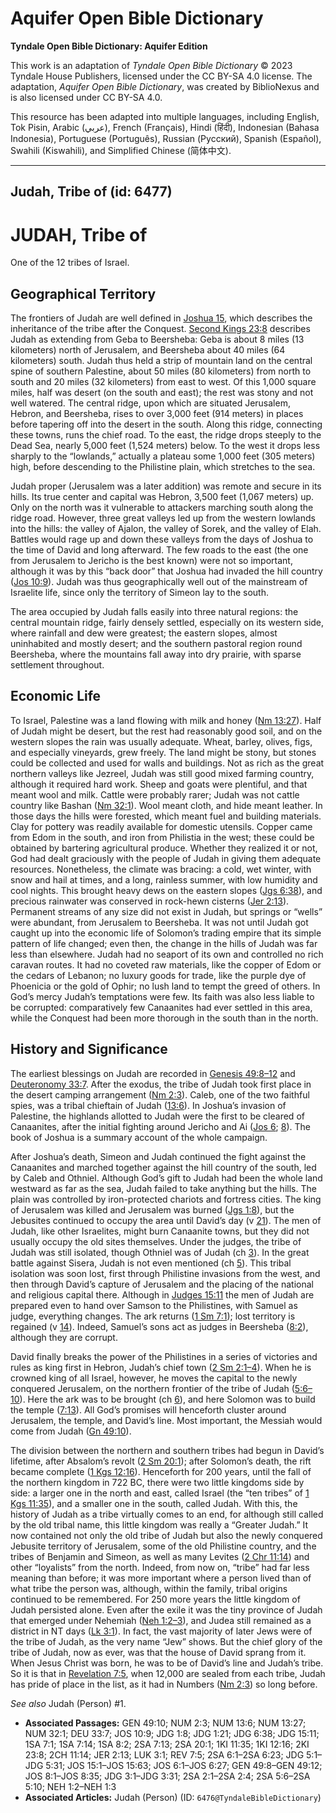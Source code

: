 # Aquifer Open Bible Dictionary

**Tyndale Open Bible Dictionary: Aquifer Edition**

This work is an adaptation of *Tyndale Open Bible Dictionary* © 2023 Tyndale House Publishers, licensed under the CC BY\-SA 4\.0 license. The adaptation, *Aquifer Open Bible Dictionary*, was created by BiblioNexus and is also licensed under CC BY\-SA 4\.0\.

This resource has been adapted into multiple languages, including English, Tok Pisin, Arabic (عربي), French (Français), Hindi (हिंदी), Indonesian (Bahasa Indonesia), Portuguese (Português), Russian (Русский), Spanish (Español), Swahili (Kiswahili), and Simplified Chinese (简体中文).



--------------------------------

## Judah, Tribe of (id: 6477)

JUDAH, Tribe of
===============

One of the 12 tribes of Israel.

Geographical Territory
----------------------

The frontiers of Judah are well defined in [Joshua 15](https://ref.ly/Josh15:1-Josh15:63), which describes the inheritance of the tribe after the Conquest. [Second Kings 23:8](https://ref.ly/2Kgs23:8) describes Judah as extending from Geba to Beersheba: Geba is about 8 miles (13 kilometers) north of Jerusalem, and Beersheba about 40 miles (64 kilometers) south. Judah thus held a strip of mountain land on the central spine of southern Palestine, about 50 miles (80 kilometers) from north to south and 20 miles (32 kilometers) from east to west. Of this 1,000 square miles, half was desert (on the south and east); the rest was stony and not well watered. The central ridge, upon which are situated Jerusalem, Hebron, and Beersheba, rises to over 3,000 feet (914 meters) in places before tapering off into the desert in the south. Along this ridge, connecting these towns, runs the chief road. To the east, the ridge drops steeply to the Dead Sea, nearly 5,000 feet (1,524 meters) below. To the west it drops less sharply to the “lowlands,” actually a plateau some 1,000 feet (305 meters) high, before descending to the Philistine plain, which stretches to the sea.

Judah proper (Jerusalem was a later addition) was remote and secure in its hills. Its true center and capital was Hebron, 3,500 feet (1,067 meters) up. Only on the north was it vulnerable to attackers marching south along the ridge road. However, three great valleys led up from the western lowlands into the hills: the valley of Ajalon, the valley of Sorek, and the valley of Elah. Battles would rage up and down these valleys from the days of Joshua to the time of David and long afterward. The few roads to the east (the one from Jerusalem to Jericho is the best known) were not so important, although it was by this “back door” that Joshua had invaded the hill country ([Jos 10:9](https://ref.ly/Josh10:9)). Judah was thus geographically well out of the mainstream of Israelite life, since only the territory of Simeon lay to the south.

The area occupied by Judah falls easily into three natural regions: the central mountain ridge, fairly densely settled, especially on its western side, where rainfall and dew were greatest; the eastern slopes, almost uninhabited and mostly desert; and the southern pastoral region round Beersheba, where the mountains fall away into dry prairie, with sparse settlement throughout.

Economic Life
-------------

To Israel, Palestine was a land flowing with milk and honey ([Nm 13:27](https://ref.ly/Num13:27)). Half of Judah might be desert, but the rest had reasonably good soil, and on the western slopes the rain was usually adequate. Wheat, barley, olives, figs, and especially vineyards, grew freely. The land might be stony, but stones could be collected and used for walls and buildings. Not as rich as the great northern valleys like Jezreel, Judah was still good mixed farming country, although it required hard work. Sheep and goats were plentiful, and that meant wool and milk. Cattle were probably rarer; Judah was not cattle country like Bashan ([Nm 32:1](https://ref.ly/Num32:1)). Wool meant cloth, and hide meant leather. In those days the hills were forested, which meant fuel and building materials. Clay for pottery was readily available for domestic utensils. Copper came from Edom in the south, and iron from Philistia in the west; these could be obtained by bartering agricultural produce. Whether they realized it or not, God had dealt graciously with the people of Judah in giving them adequate resources. Nonetheless, the climate was bracing: a cold, wet winter, with snow and hail at times, and a long, rainless summer, with low humidity and cool nights. This brought heavy dews on the eastern slopes ([Jgs 6:38](https://ref.ly/Judg6:38)), and precious rainwater was conserved in rock\-hewn cisterns ([Jer 2:13](https://ref.ly/Jer2:13)). Permanent streams of any size did not exist in Judah, but springs or “wells” were abundant, from Jerusalem to Beersheba. It was not until Judah got caught up into the economic life of Solomon’s trading empire that its simple pattern of life changed; even then, the change in the hills of Judah was far less than elsewhere. Judah had no seaport of its own and controlled no rich caravan routes. It had no coveted raw materials, like the copper of Edom or the cedars of Lebanon; no luxury goods for trade, like the purple dye of Phoenicia or the gold of Ophir; no lush land to tempt the greed of others. In God’s mercy Judah’s temptations were few. Its faith was also less liable to be corrupted: comparatively few Canaanites had ever settled in this area, while the Conquest had been more thorough in the south than in the north.

History and Significance
------------------------

The earliest blessings on Judah are recorded in [Genesis 49:8–12](https://ref.ly/Gen49:8-Gen49:12) and [Deuteronomy 33:7](https://ref.ly/Deut33:7). After the exodus, the tribe of Judah took first place in the desert camping arrangement ([Nm 2:3](https://ref.ly/Num2:3)). Caleb, one of the two faithful spies, was a tribal chieftain of Judah ([13:6](https://ref.ly/Num13:6)). In Joshua’s invasion of Palestine, the highlands allotted to Judah were the first to be cleared of Canaanites, after the initial fighting around Jericho and Ai ([Jos 6](https://ref.ly/Josh6:1-Josh6:27); [8](https://ref.ly/Josh8:1-Josh8:35)). The book of Joshua is a summary account of the whole campaign.

After Joshua’s death, Simeon and Judah continued the fight against the Canaanites and marched together against the hill country of the south, led by Caleb and Othniel. Although God’s gift to Judah had been the whole land westward as far as the sea, Judah failed to take anything but the hills. The plain was controlled by iron\-protected chariots and fortress cities. The king of Jerusalem was killed and Jerusalem was burned ([Jgs 1:8](https://ref.ly/Judg1:8)), but the Jebusites continued to occupy the area until David’s day (v [21](https://ref.ly/Judg1:21)). The men of Judah, like other Israelites, might burn Canaanite towns, but they did not usually occupy the old sites themselves. Under the judges, the tribe of Judah was still isolated, though Othniel was of Judah (ch [3](https://ref.ly/Judg3:1-Judg3:31)). In the great battle against Sisera, Judah is not even mentioned (ch [5](https://ref.ly/Judg5:1-Judg5:31)). This tribal isolation was soon lost, first through Philistine invasions from the west, and then through David’s capture of Jerusalem and the placing of the national and religious capital there. Although in [Judges 15:11](https://ref.ly/Judg15:11) the men of Judah are prepared even to hand over Samson to the Philistines, with Samuel as judge, everything changes. The ark returns ([1 Sm 7:1](https://ref.ly/1Sam7:1)); lost territory is regained (v [14](https://ref.ly/1Sam7:14)). Indeed, Samuel’s sons act as judges in Beersheba ([8:2](https://ref.ly/1Sam8:2)), although they are corrupt.

David finally breaks the power of the Philistines in a series of victories and rules as king first in Hebron, Judah’s chief town ([2 Sm 2:1–4](https://ref.ly/2Sam2:1-2Sam2:4)). When he is crowned king of all Israel, however, he moves the capital to the newly conquered Jerusalem, on the northern frontier of the tribe of Judah ([5:6–10](https://ref.ly/2Sam5:6-2Sam5:10)). Here the ark was to be brought (ch [6](https://ref.ly/2Sam6:1-2Sam6:23)), and here Solomon was to build the temple ([7:13](https://ref.ly/2Sam7:13)). All God’s promises will henceforth cluster around Jerusalem, the temple, and David’s line. Most important, the Messiah would come from Judah ([Gn 49:10](https://ref.ly/Gen49:10)).

The division between the northern and southern tribes had begun in David’s lifetime, after Absalom’s revolt ([2 Sm 20:1](https://ref.ly/2Sam20:1)); after Solomon’s death, the rift became complete ([1 Kgs 12:16](https://ref.ly/1Kgs12:16)). Henceforth for 200 years, until the fall of the northern kingdom in 722 BC, there were two little kingdoms side by side: a larger one in the north and east, called Israel (the “ten tribes” of [1 Kgs 11:35](https://ref.ly/1Kgs11:35)), and a smaller one in the south, called Judah. With this, the history of Judah as a tribe virtually comes to an end, for although still called by the old tribal name, this little kingdom was really a “Greater Judah.” It now contained not only the old tribe of Judah but also the newly conquered Jebusite territory of Jerusalem, some of the old Philistine country, and the tribes of Benjamin and Simeon, as well as many Levites ([2 Chr 11:14](https://ref.ly/2Chr11:14)) and other “loyalists” from the north. Indeed, from now on, “tribe” had far less meaning than before; it was more important where a person lived than of what tribe the person was, although, within the family, tribal origins continued to be remembered. For 250 more years the little kingdom of Judah persisted alone. Even after the exile it was the tiny province of Judah that emerged under Nehemiah ([Neh 1:2–3](https://ref.ly/Neh1:2-Neh1:3)), and Judea still remained as a district in NT days ([Lk 3:1](https://ref.ly/Luke3:1)). In fact, the vast majority of later Jews were of the tribe of Judah, as the very name “Jew” shows. But the chief glory of the tribe of Judah, now as ever, was that the house of David sprang from it. When Jesus Christ was born, he was to be of David’s line and Judah’s tribe. So it is that in [Revelation 7:5](https://ref.ly/Rev7:5), when 12,000 are sealed from each tribe, Judah has pride of place in the list, as it had in Numbers ([Nm 2:3](https://ref.ly/Num2:3)) so long before.

*See also* Judah (Person) \#1.

* **Associated Passages:** GEN 49:10; NUM 2:3; NUM 13:6; NUM 13:27; NUM 32:1; DEU 33:7; JOS 10:9; JDG 1:8; JDG 1:21; JDG 6:38; JDG 15:11; 1SA 7:1; 1SA 7:14; 1SA 8:2; 2SA 7:13; 2SA 20:1; 1KI 11:35; 1KI 12:16; 2KI 23:8; 2CH 11:14; JER 2:13; LUK 3:1; REV 7:5; 2SA 6:1–2SA 6:23; JDG 5:1–JDG 5:31; JOS 15:1–JOS 15:63; JOS 6:1–JOS 6:27; GEN 49:8–GEN 49:12; JOS 8:1–JOS 8:35; JDG 3:1–JDG 3:31; 2SA 2:1–2SA 2:4; 2SA 5:6–2SA 5:10; NEH 1:2–NEH 1:3
* **Associated Articles:** Judah (Person) (ID: `6476@TyndaleBibleDictionary`)


